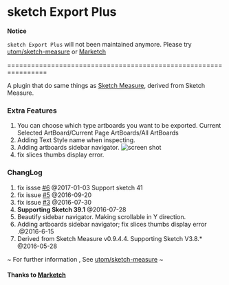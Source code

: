 # sketch Export Plus

**Notice**

`sketch Export Plus` will not been maintained anymore. Please try [utom/sketch-measure](https://github.com/utom/sketch-measure) or [Marketch](https://github.com/tudou527/marketch) 


================================================================

A plugin that do same things as [Sketch Measure](https://github.com/utom/sketch-measure), derived from Sketch Measure.

### Extra Features

1. You can choose which type artboards you want to be exported. Current Selected ArtBoard/Current Page ArtBoards/All ArtBoards
2. Adding Text Style name when inspecting.
3. Adding artboards sidebar navigator. ![screen shot](http://ww1.sinaimg.cn/mw1024/5a7b1062gw1f4w0mlo8zmj20u30f5dju.jpg)
4. fix slices thumbs display error.

### ChangLog
1. fix issse [#6](https://github.com/hite/sketch-export-plus/issues/6) @2017-01-03 Support  sketch 41
1. fix issue [#5](https://github.com/hite/sketch-export-plus/issues/5) @2016-09-20
1. fix issue [#3](https://github.com/hite/sketch-export-plus/issues/3) @2016-07-30
1. **Supporting Sketch 39.1** @2016-07-28
1. Beautify sidebar navigator. Making scrollable in Y direction.
1. Adding artboards sidebar navigator; fix slices thumbs display error .@2016-6-15
2. Derived from Sketch Measure v0.9.4.4. Supporting Sketch V3.8.* @2016-05-28


~ For further information , See [utom/sketch-measure](https://github.com/utom/sketch-measure) ~

#### Thanks to [Marketch](https://github.com/tudou527/marketch)
